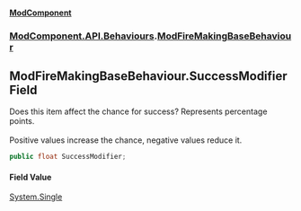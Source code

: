 #### [ModComponent](index.md 'index')
### [ModComponent.API.Behaviours](index.md#ModComponent.API.Behaviours 'ModComponent.API.Behaviours').[ModFireMakingBaseBehaviour](ModFireMakingBaseBehaviour.md 'ModComponent.API.Behaviours.ModFireMakingBaseBehaviour')

## ModFireMakingBaseBehaviour.SuccessModifier Field

Does this item affect the chance for success? Represents percentage points.<br/>  
Positive values increase the chance, negative values reduce it.

```csharp
public float SuccessModifier;
```

#### Field Value
[System.Single](https://docs.microsoft.com/en-us/dotnet/api/System.Single 'System.Single')